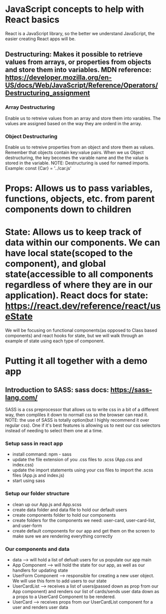 <!-- Week 14 React Fundamentals: Props, State, Lifecycle Methods -->

# JavaScript concepts to help with React basics

React is a JavaScript library, so the better we understand JavaScript, the easier creating React apps will be.

## Destructuring: Makes it possible to retrieve values from arrays, or properties from objects and store them into variables. MDN reference: https://developer.mozilla.org/en-US/docs/Web/JavaScript/Reference/Operators/Destructuring_assignment

### Array Destructuring

Enable us to retreive values from an array and store them into varables. The values are assigned based on the way they are orderd in the array.

### Object Destructuring

Enable us to retreive properties from an object and store them as values. Remember that objects contain key:value pairs. When we us Object destructuring, the key becomes the varable name and the the value is stored in the variable. NOTE: Destructuring is used for named imports. Example: const {Car} = '../car.js'

# Props: Allows us to pass variables, functions, objects, etc. from parent components down to children

# State: Allows us to keep track of data within our components. We can have local state(scoped to the component), and global state(accessible to all components regardless of where they are in our application). React docs for state: https://react.dev/reference/react/useState

We will be focusing on functional components(as opposed to Class based components) and react hooks for state, but we will walk through an example of state using each type of component.

# Putting it all together with a demo app

## Introduction to SASS: sass docs: https://sass-lang.com/

SASS is a css preprocessor that allows us to write css in a bit of a different way, then compliles it down to normall css so the browser can read it.
NOTE: the use of SASS is totally option(but I highly recommend it over regular css). One if it's best features is allowing us to nest our css selectors instead of needing to select them one at a time.

### Setup sass in react app

- install command: npm - sass
- update the file extension of you .css files to .scss (App.css and index.css)
- update the import statements using your css files to import the .scss files (App.js and index.js)
- start using sass

### Setup our folder structure

- clean up our App.js and App.scss
- create data folder and data file to hold our default users
- create components folder to hold our components
- create folders for the components we need: user-card, user-card-list, and user-form
- create default components for our app and get them on the screen to make sure we are rendering everything correctly

### Our components and data

- data --> will hold a list of defualt users for us populate our app main
- App Component --> will hold the state for our app, as well as our handlers for updating state
- UserForm Component --> responsible for creating a new user object. We will use this form to add users to our state
- UserCardList --> receives a list of users(passed down as prop from our App component) and renders our list of cards/sends user data down as a props to a UserCard Component to be rendered.
- UserCard --> receives props from our UserCardList component for a user and renders user data
